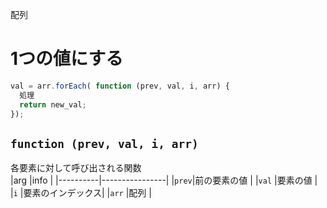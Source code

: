 配列
# 1つの値にする
```javascript
val = arr.forEach( function (prev, val, i, arr) {
  処理
  return new_val;
});
```

## ```function (prev, val, i, arr)```
各要素に対して呼び出される関数  
|arg       |info            |
|----------|----------------|
|```prev```|前の要素の値     |
|```val``` |要素の値         |
|```i```   |要素のインデックス|
|```arr``` |配列            |
